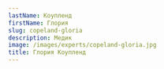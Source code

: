 ```yaml
---
lastName: Коупленд
firstName: Глория
slug: copeland-gloria
description: Медик
image: /images/experts/copeland-gloria.jpg
title: Глория Коупленд
---
```

